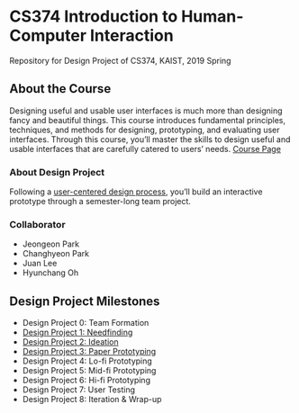 # CS374 Introduction to Human-Computer Interaction
Repository for Design Project of CS374, KAIST, 2019 Spring 

## About the Course
Designing useful and usable user interfaces is much more than designing fancy and beautiful things. This course introduces fundamental principles, techniques, and methods for designing, prototyping, and evaluating user interfaces. Through this course, you’ll master the skills to design useful and usable interfaces that are carefully catered to users’ needs. [Course Page](https://www.kixlab.org/courses/cs374-spring-2019/index.html)

### About Design Project
Following a [user-centered design process](https://www.kixlab.org/courses/cs374-spring-2019/projects.html), you’ll build an interactive prototype through a semester-long team project.

### Collaborator
* Jeongeon Park
* Changhyeon Park
* Juan Lee
* Hyunchang Oh

## Design Project Milestones
* Design Project 0: Team Formation
* [Design Project 1: Needfinding](./documents/DP1/DP1_Needfinding.md)
* [Design Project 2: Ideation](./documents/DP2/DP2_Ideation.md)
* [Design Project 3: Paper Prototyping](./documents/DP3/DP3_PaperPrototyping.md)
* Design Project 4: Lo-fi Prototyping
* Design Project 5: Mid-fi Prototyping
* Design Project 6: Hi-fi Prototyping
* Design Project 7: User Testing
* Design Project 8: Iteration & Wrap-up
